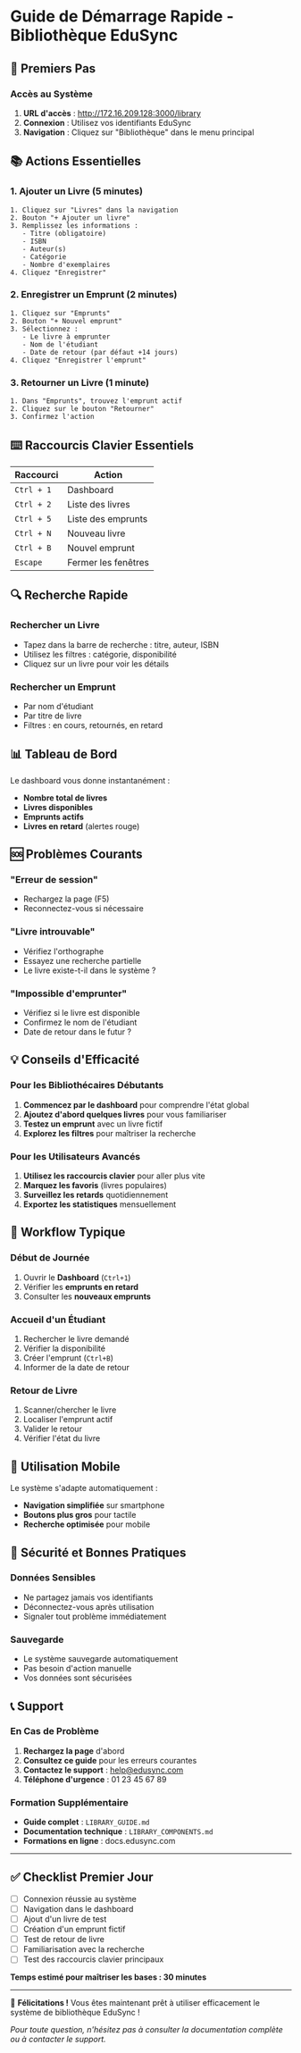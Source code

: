 # Guide de Démarrage Rapide - Bibliothèque EduSync

## 🚀 Premiers Pas

### Accès au Système
1. **URL d'accès** : http://172.16.209.128:3000/library
2. **Connexion** : Utilisez vos identifiants EduSync
3. **Navigation** : Cliquez sur "Bibliothèque" dans le menu principal

## 📚 Actions Essentielles

### 1. Ajouter un Livre (5 minutes)
```
1. Cliquez sur "Livres" dans la navigation
2. Bouton "+ Ajouter un livre"
3. Remplissez les informations :
   - Titre (obligatoire)
   - ISBN
   - Auteur(s)
   - Catégorie
   - Nombre d'exemplaires
4. Cliquez "Enregistrer"
```

### 2. Enregistrer un Emprunt (2 minutes)
```
1. Cliquez sur "Emprunts" 
2. Bouton "+ Nouvel emprunt"
3. Sélectionnez :
   - Le livre à emprunter
   - Nom de l'étudiant
   - Date de retour (par défaut +14 jours)
4. Cliquez "Enregistrer l'emprunt"
```

### 3. Retourner un Livre (1 minute)
```
1. Dans "Emprunts", trouvez l'emprunt actif
2. Cliquez sur le bouton "Retourner"
3. Confirmez l'action
```

## ⌨️ Raccourcis Clavier Essentiels

| Raccourci | Action |
|-----------|---------|
| `Ctrl + 1` | Dashboard |
| `Ctrl + 2` | Liste des livres |
| `Ctrl + 5` | Liste des emprunts |
| `Ctrl + N` | Nouveau livre |
| `Ctrl + B` | Nouvel emprunt |
| `Escape` | Fermer les fenêtres |

## 🔍 Recherche Rapide

### Rechercher un Livre
- Tapez dans la barre de recherche : titre, auteur, ISBN
- Utilisez les filtres : catégorie, disponibilité
- Cliquez sur un livre pour voir les détails

### Rechercher un Emprunt
- Par nom d'étudiant
- Par titre de livre
- Filtres : en cours, retournés, en retard

## 📊 Tableau de Bord

Le dashboard vous donne instantanément :
- **Nombre total de livres**
- **Livres disponibles**
- **Emprunts actifs**
- **Livres en retard** (alertes rouge)

## 🆘 Problèmes Courants

### "Erreur de session"
- Rechargez la page (F5)
- Reconnectez-vous si nécessaire

### "Livre introuvable"
- Vérifiez l'orthographe
- Essayez une recherche partielle
- Le livre existe-t-il dans le système ?

### "Impossible d'emprunter"
- Vérifiez si le livre est disponible
- Confirmez le nom de l'étudiant
- Date de retour dans le futur ?

## 💡 Conseils d'Efficacité

### Pour les Bibliothécaires Débutants
1. **Commencez par le dashboard** pour comprendre l'état global
2. **Ajoutez d'abord quelques livres** pour vous familiariser
3. **Testez un emprunt** avec un livre fictif
4. **Explorez les filtres** pour maîtriser la recherche

### Pour les Utilisateurs Avancés
1. **Utilisez les raccourcis clavier** pour aller plus vite
2. **Marquez les favoris** (livres populaires)
3. **Surveillez les retards** quotidiennement
4. **Exportez les statistiques** mensuellement

## 🎯 Workflow Typique

### Début de Journée
1. Ouvrir le **Dashboard** (`Ctrl+1`)
2. Vérifier les **emprunts en retard**
3. Consulter les **nouveaux emprunts**

### Accueil d'un Étudiant
1. Rechercher le livre demandé
2. Vérifier la disponibilité
3. Créer l'emprunt (`Ctrl+B`)
4. Informer de la date de retour

### Retour de Livre
1. Scanner/chercher le livre
2. Localiser l'emprunt actif
3. Valider le retour
4. Vérifier l'état du livre

## 📱 Utilisation Mobile

Le système s'adapte automatiquement :
- **Navigation simplifiée** sur smartphone
- **Boutons plus gros** pour tactile
- **Recherche optimisée** pour mobile

## 🔐 Sécurité et Bonnes Pratiques

### Données Sensibles
- Ne partagez jamais vos identifiants
- Déconnectez-vous après utilisation
- Signaler tout problème immédiatement

### Sauvegarde
- Le système sauvegarde automatiquement
- Pas besoin d'action manuelle
- Vos données sont sécurisées

## 📞 Support

### En Cas de Problème
1. **Rechargez la page** d'abord
2. **Consultez ce guide** pour les erreurs courantes
3. **Contactez le support** : help@edusync.com
4. **Téléphone d'urgence** : 01 23 45 67 89

### Formation Supplémentaire
- **Guide complet** : `LIBRARY_GUIDE.md`
- **Documentation technique** : `LIBRARY_COMPONENTS.md`
- **Formations en ligne** : docs.edusync.com

---

## ✅ Checklist Premier Jour

- [ ] Connexion réussie au système
- [ ] Navigation dans le dashboard
- [ ] Ajout d'un livre de test
- [ ] Création d'un emprunt fictif
- [ ] Test de retour de livre
- [ ] Familiarisation avec la recherche
- [ ] Test des raccourcis clavier principaux

**Temps estimé pour maîtriser les bases : 30 minutes**

---

🎉 **Félicitations !** Vous êtes maintenant prêt à utiliser efficacement le système de bibliothèque EduSync !

*Pour toute question, n'hésitez pas à consulter la documentation complète ou à contacter le support.* 